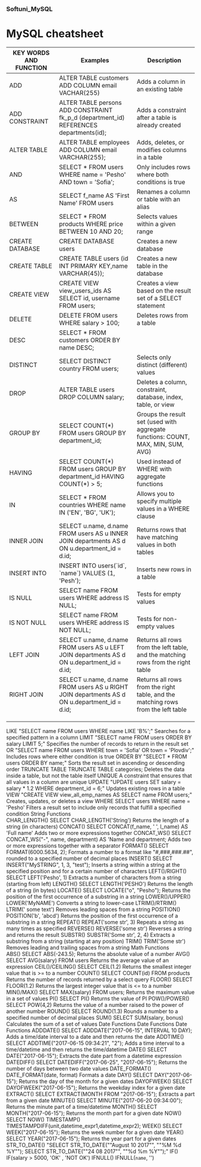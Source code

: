 ### Softuni_MySQL

# MySQL cheatsheet

| KEY WORDS AND FUNCTION | Examples                                                                                     | Description                                                                      |
|------------------------|----------------------------------------------------------------------------------------------|----------------------------------------------------------------------------------|
| ADD                    | ALTER TABLE customers ADD COLUMN email VACHAR(255)                                           | Adds a column in an existing table                                               |
| ADD CONSTRAINT         | ALTER TABLE persons ADD CONSTRAINT fk_p_d (department_id) REFERENCES departments(id);        | Adds a constraint after a table is already created                               |
| ALTER TABLE            | ALTER TABLE employees ADD COLUMN email VARCHAR(255);                                         | Adds, deletes, or modifies columns in a table                                    |
| AND                    | SELECT * FROM users WHERE name = 'Pesho' AND town = 'Sofia';                                 | Only includes rows where both conditions is true                                 |
| AS                     | SELECT f_name AS 'First Name' FROM users                                                     | Renames a column or table with an alias                                          |
| BETWEEN                | SELECT * FROM products WHERE price BETWEEN 10 AND 20;                                        | Selects values within a given range                                              |
| CREATE DATABASE        | CREATE DATABASE users                                                                        | Creates a new database                                                           |
| CREATE TABLE           | CREATE TABLE users (id INT PRIMARY KEY,name VARCHAR(45));                                    | Creates a new table in the database                                              |
| CREATE VIEW            | CREATE VIEW view_users_ids AS SELECT id, username FROM users;                                | Creates a view based on the result set of a SELECT statement                     |
| DELETE                 | DELETE FROM users WHERE salary > 100;                                                        | Deletes rows from a table                                                        |
| DESC                   | SELECT * FROM customers ORDER BY name DESC;                                                  |                                                                                  |
| DISTINCT               | SELECT DISTINCT country FROM users;                                                          | Selects only distinct (different) values                                         |
| DROP                   | ALTER TABLE users DROP COLUMN salary;                                                        | Deletes a column, constraint, database, index, table, or view                    |
| GROUP BY               | SELECT COUNT(*) FROM users GROUP BY department_id;                                           | Groups the result set (used with aggregate functions: COUNT, MAX, MIN, SUM, AVG) |
| HAVING                 | SELECT COUNT(*) FROM users GROUP BY department_id HAVING COUNT(\*) > 5;                      | Used instead of WHERE with aggregate functions                                   |
| IN                     | SELECT * FROM countries WHERE name IN ('EN', 'BG', 'UK');                                    | Allows you to specify multiple values in a WHERE clause                          |
| INNER JOIN             | SELECT u.name, d.name FROM users AS u INNER JOIN departments AS d ON u.department_id = d.id; | Returns rows that have matching values in both tables                            |
| INSERT INTO            | INSERT INTO users(\`id\`, \`name\`) VALUES (1, 'Pesh');                                      | Inserts new rows in a table                                                      |
| IS NULL                | SELECT name FROM users WHERE address IS NULL;                                                | Tests for empty values                                                           |
| IS NOT NULL            | SELECT name FROM users WHERE address IS NOT NULL;                                            | Tests for non-empty values                                                       |
| LEFT JOIN              | SELECT u.name, d.name FROM users AS u LEFT JOIN departments AS d ON u.department_id = d.id;  | Returns all rows from the left table, and the matching rows from the right table |
| RIGHT JOIN             | SELECT u.name, d.name FROM users AS u RIGHT JOIN departments AS d ON u.department_id = d.id; | Returns all rows from the right table, and the matching rows from the left table |
|                        |                                                                                              |                                                                                  |
|                        |                                                                                              |                                                                                  |
|                        |                                                                                              |                                                                                  |

LIKE    "SELECT name FROM users
WHERE name LIKE 'B%';"    Searches for a specified pattern in a column
LIMIT    "SELECT name FROM users
ORDER BY salary LIMIT 5;"    Specifies the number of records to return in the result set
OR    "SELECT name FROM users
WHERE town = 'Sofia' OR town = 'Plovdiv';"    Includes rows where either condition is true
ORDER BY    "SELECT * FROM users
ORDER BY name;"    Sorts the result set in ascending or descending order
TRUNCATE TABLE TRUNCATE TABLE categories; Deletes the data inside a table, but not the table itself
UNIQUE A constraint that ensures that all values in a column are unique
UPDATE    "UPDATE users
SET salary = salary * 1.2
WHERE department_id = 6;"     Updates existing rows in a table
VIEW    "CREATE VIEW view_all_emp_names AS
SELECT name
FROM users;"     Creates, updates, or deletes a view
WHERE SELECT users WHERE name = 'Pesho' Filters a result set to include only records that fulfill a specified condition
String Functions		
CHAR_LENGTH()    SELECT CHAR_LENGTH('String')    Returns the length of a string (in characters)
CONCAT()    SELECT CONCAT(f_name, ' ', l_name) AS 'Full name' Adds two or more expressions together
CONCAT_WS()    SELECT CONCAT_WS("-", name, department) AS 'Name and department; Adds two or more expressions together
with a separator
FORMAT()    SELECT FORMAT(6000.5634, 2); Formats a number to a format like "#,###,###.##", rounded to a specified number
of decimal places
INSERT()    SELECT INSERT("MySTRING", 1, 3, "test"); Inserts a string within a string at the specified position and for
a certain number of characters
LEFT()/RIGHT()    SELECT LEFT('Pesho', 1)    Extracts a number of characters from a string (starting from left)
LENGTH()    SELECT LENGTH('PESHO')    Returns the length of a string (in bytes)
LOCATE()    SELECT LOCATE("o", "Pesho"); Returns the position of the first occurrence of a substring in a string
LOWER()/UPPER()    LOWER('MyNAME')    Converts a string to lower-case
LTRIM()/RTRIM()    LTRIM('     some text')    Removes leading spaces from a string
POSITION()    POSITION('b', 'abcd')    Returns the position of the first occurrence of a substring in a string
REPEAT()    REPEAT('some str', 3)    Repeats a string as many times as specified
REVERSE()    REVERSE('some str')    Reverses a string and returns the result
SUBSTR()    SUBSTR('Some str', 2, 4)     Extracts a substring from a string (starting at any position)
TRIM()    TRIM('Some str')    Removes leading and trailing spaces from a string
Math Functions		
ABS()    SELECT ABS(-243.5); Returns the absolute value of a number
AVG()    SELECT AVG(salary) FROM users Returns the average value of an expression
CEIL()/CEILING()    SELECT CEIL(1.2)    Returns the smallest integer value that is >= to a number
COUNT()    SELECT COUNT(id) FROM products Returns the number of records returned by a select query
FLOOR()    SELECT FLOOR(1.2)    Returns the largest integer value that is <= to a number
MIN()/MAX()    SELECT MAX(salary) FROM users; Returns the maximum value in a set of values
PI()    SELECT PI()    Returns the value of PI
POW()/POWER()    SELECT POW(4,2)    Returns the value of a number raised to the power of another number
ROUND()    SELECT ROUND(1.3)    Rounds a number to a specified number of decimal places
SUM()    SELECT SUM(salary, bonus)    Calculates the sum of a set of values
Date Functions Date Functions Date Functions
ADDDATE()    SELECT ADDDATE("2017-06-15", INTERVAL 10 DAY); Adds a time/date interval to a date and then returns the
date
ADDTIME()    SELECT ADDTIME("2017-06-15 09:34:21", "2"); Adds a time interval to a time/datetime and then returns the
time/datetime
DATE()    SELECT DATE("2017-06-15"); Extracts the date part from a datetime expression
DATEDIFF()    SELECT DATEDIFF("2017-06-25", "2017-06-15"); Returns the number of days between two date values
DATE_FORMAT()    DATE_FORMAT(date, format)    Formats a date
DAY()    SELECT DAY("2017-06-15"); Returns the day of the month for a given dates
DAYOFWEEK()    SELECT DAYOFWEEK("2017-06-15"); Returns the weekday index for a given date
EXTRACT()    SELECT EXTRACT(MONTH FROM "2017-06-15"); Extracts a part from a given date
MINUTE()    SELECT MINUTE("2017-06-20 09:34:00"); Returns the minute part of a time/datetime
MONTH()    SELECT MONTH("2017-06-15"); Returns the month part for a given date
NOW()    SELECT NOW()
TIMESTAMP()    TIMESTAMPDIFF(unit,datetime_expr1,datetime_expr2);
WEEK()    SELECT WEEK("2017-06-15"); Returns the week number for a given date
YEAR()    SELECT YEAR("2017-06-15"); Returns the year part for a given dates
STR_TO_DATE()    "SELECT STR_TO_DATE(""August 10 2017"", ""%M %d %Y"");
SELECT STR_TO_DATE(""24 08 2017"", ""%d %m %Y"");"
IF()    IF(salary > 5000, 'OK' , 'NOT OK')
IFNULL()    IFNULL(`name`, '')	
